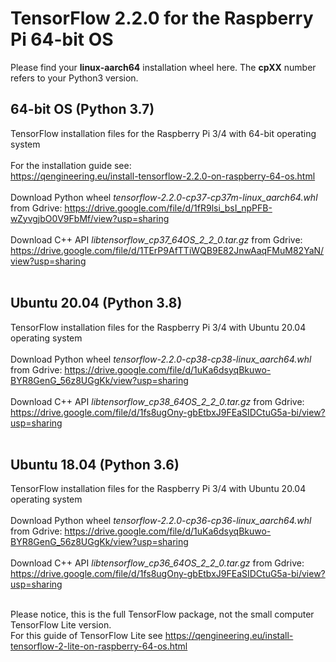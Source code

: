 # TensorFlow 2.2.0 for the Raspberry Pi 64-bit OS
Please find your **linux-aarch64** installation wheel here. The **cpXX** number refers to your Python3 version.<br/>
## 64-bit OS (Python 3.7)
TensorFlow installation files for the Raspberry Pi 3/4 with 64-bit operating system
<br/><br/>
For the installation guide see: <br/>
https://qengineering.eu/install-tensorflow-2.2.0-on-raspberry-64-os.html <br/><br/>
Download Python wheel _tensorflow-2.2.0-cp37-cp37m-linux_aarch64.whl_ from Gdrive: https://drive.google.com/file/d/1fR9lsi_bsI_npPFB-wZyvgjbO0V9FbMf/view?usp=sharing <br/><br/>
Download C++ API _libtensorflow_cp37_64OS_2_2_0.tar.gz_ from Gdrive: https://drive.google.com/file/d/1TErP9AfTTiWQB9E82JnwAaqFMuM82YaN/view?usp=sharing <br/><br/>
## Ubuntu 20.04 (Python 3.8)
TensorFlow installation files for the Raspberry Pi 3/4 with Ubuntu 20.04 operating system <br/><br/>
Download Python wheel _tensorflow-2.2.0-cp38-cp38-linux_aarch64.whl_ from Gdrive: https://drive.google.com/file/d/1uKa6dsyqBkuwo-BYR8GenG_56z8UGgKk/view?usp=sharing <br/><br/>
Download C++ API _libtensorflow_cp38_64OS_2_2_0.tar.gz_ from Gdrive:<br/>
https://drive.google.com/file/d/1fs8ugOny-gbEtbxJ9FEaSIDCtuG5a-bi/view?usp=sharing <br/><br/>
## Ubuntu 18.04 (Python 3.6)
TensorFlow installation files for the Raspberry Pi 3/4 with Ubuntu 20.04 operating system <br/><br/>
Download Python wheel _tensorflow-2.2.0-cp36-cp36-linux_aarch64.whl_ from Gdrive: https://drive.google.com/file/d/1uKa6dsyqBkuwo-BYR8GenG_56z8UGgKk/view?usp=sharing <br/><br/>
Download C++ API _libtensorflow_cp36_64OS_2_2_0.tar.gz_ from Gdrive:<br/>
https://drive.google.com/file/d/1fs8ugOny-gbEtbxJ9FEaSIDCtuG5a-bi/view?usp=sharing <br/><br/>


Please notice, this is the full TensorFlow package, not the small computer TensorFlow Lite version.<br/>
For this guide of TensorFlow Lite see https://qengineering.eu/install-tensorflow-2-lite-on-raspberry-64-os.html <br/>
